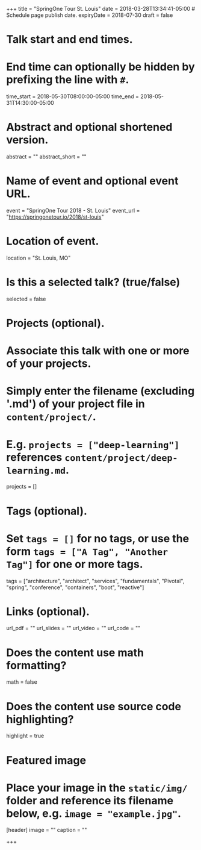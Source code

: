 +++
title = "SpringOne Tour St. Louis"
date = 2018-03-28T13:34:41-05:00  # Schedule page publish date.
expiryDate = 2018-07-30
draft = false

# Talk start and end times.
#   End time can optionally be hidden by prefixing the line with `#`.
time_start = 2018-05-30T08:00:00-05:00
time_end = 2018-05-31T14:30:00-05:00

# Abstract and optional shortened version.
abstract = ""
abstract_short = ""

# Name of event and optional event URL.
event = "SpringOne Tour 2018 - St. Louis"
event_url = "https://springonetour.io/2018/st-louis"

# Location of event.
location = "St. Louis, MO"

# Is this a selected talk? (true/false)
selected = false

# Projects (optional).
#   Associate this talk with one or more of your projects.
#   Simply enter the filename (excluding '.md') of your project file in `content/project/`.
#   E.g. `projects = ["deep-learning"]` references `content/project/deep-learning.md`.
projects = []

# Tags (optional).
#   Set `tags = []` for no tags, or use the form `tags = ["A Tag", "Another Tag"]` for one or more tags.
tags = ["architecture", "architect", "services", "fundamentals", "Pivotal", "spring", "conference", "containers", "boot", "reactive"]

# Links (optional).
url_pdf = ""
url_slides = ""
url_video = ""
url_code = ""

# Does the content use math formatting?
math = false

# Does the content use source code highlighting?
highlight = true

# Featured image
# Place your image in the `static/img/` folder and reference its filename below, e.g. `image = "example.jpg"`.
[header]
image = ""
caption = ""

+++
